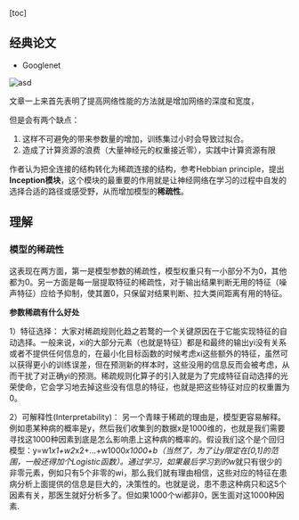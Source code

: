 [toc]

## 经典论文

- Googlenet

![asd](https://thumbnail1.baidupcs.com/thumbnail/dfc730f46p9e899abfdf441a53d77b5d?fid=2652311658-250528-525722132197257&rt=pr&sign=FDTAER-DCb740ccc5511e5e8fedcff06b081203-Hj8lasb3LrsFRbfWSTURmqHbLy4%3d&expires=8h&chkbd=0&chkv=0&dp-logid=8737040498903573115&dp-callid=0&time=1674982800&size=c1920_u1080&quality=90&vuk=2652311658&ft=image&autopolicy=1)

文章一上来首先表明了提高网络性能的方法就是增加网络的深度和宽度，

但是会有两个缺点：

1. 这样不可避免的带来参数量的增加，训练集过小时会导致过拟合。
2. 造成了计算资源的浪费（大量神经元的权重接近零），实践中计算资源有限

作者认为把全连接的结构转化为稀疏连接的结构，参考Hebbian principle，提出**Inception模块**，这个模块的最重要的作用就是让神经网络在学习的过程中自发的选择合适的路径或感受野，从而增加模型的**稀疏性**。



## 理解

### 模型的稀疏性

这表现在两方面，第一是模型参数的稀疏性，模型权重只有一小部分不为0，其他都为0。另一方面是每一层提取特征的稀疏性，对于输出结果判断无用的特征（噪声特征）应给予抑制，使其置0，只保留对结果判断、拉大类间距离有用的特征。

**参数稀疏有什么好处**

1）特征选择： 大家对稀疏规则化趋之若鹜的一个关键原因在于它能实现特征的自动选择。一般来说，xi的大部分元素（也就是特征）都是和最终的输出yi没有关系或者不提供任何信息的，在最小化目标函数的时候考虑xi这些额外的特征，虽然可以获得更小的训练误差，但在预测新的样本时，这些没用的信息反而会被考虑，从而干扰了对正确yi的预测。稀疏规则化算子的引入就是为了完成特征自动选择的光荣使命，它会学习地去掉这些没有信息的特征，也就是把这些特征对应的权重置为0。

2）可解释性(Interpretability)： 另一个青睐于稀疏的理由是，模型更容易解释。例如患某种病的概率是y，然后我们收集到的数据x是1000维的，也就是我们需要寻找这1000种因素到底是怎么影响患上这种病的概率的。假设我们这个是个回归模型：y=w1*x1+w2*x2+…+w1000*x1000+b（当然了，为了让y限定在[0,1]的范围，一般还得加个Logistic函数）。通过学习，如果最后学习到的w*就只有很少的非零元素，例如只有5个非零的wi，那么我们就有理由相信，这些对应的特征在患病分析上面提供的信息是巨大的，决策性的。也就是说，患不患这种病只和这5个因素有关，那医生就好分析多了。但如果1000个wi都非0，医生面对这1000种因素.